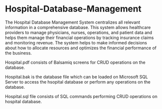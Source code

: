 # Hospital-Database-Management

The Hospital Database Management System centralizes all relevant information in a comprehensive database. This system allows healthcare providers to manage physicians, nurses, operations, and patient data and helps them manage their financial operations by tracking insurance claims and monitoring revenue. The system helps to make informed decisions about how to allocate resources and optimizes the financial performance of the business.

Hospital.pdf consists of Balsamiq screens for CRUD operations on the database.

Hospital.bak is the database file which can be loaded on Microsoft SQL Server to access the hsopital database or perform any operations on the database.

Hospital.sql file consists of SQL commands performing CRUD operations on hospital database.
